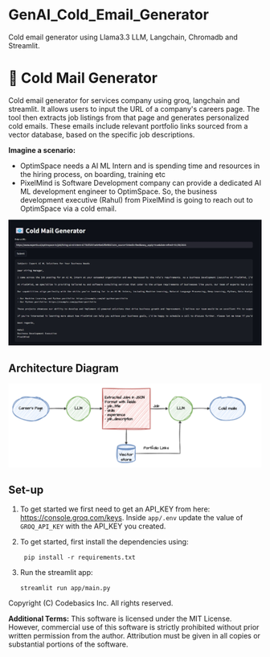 # GenAI_Cold_Email_Generator
 Cold email generator using Llama3.3 LLM, Langchain, Chromadb and Streamlit.

 # 📧 Cold Mail Generator
Cold email generator for services company using groq, langchain and streamlit. It allows users to input the URL of a company's careers page. The tool then extracts job listings from that page and generates personalized cold emails. These emails include relevant portfolio links sourced from a vector database, based on the specific job descriptions. 

**Imagine a scenario:**

- OptimSpace needs a AI ML Intern and is spending time and resources in the hiring process, on boarding, training etc
- PixelMind is Software Development company can provide a dedicated AI ML development engineer to OptimSpace. So, the business development executive (Rahul) from PixelMind is going to reach out to OptimSpace via a cold email.

![img.png](img/img.jpeg)

## Architecture Diagram
![img.png](img/architecture.png)

## Set-up
1. To get started we first need to get an API_KEY from here: https://console.groq.com/keys. Inside `app/.env` update the value of `GROQ_API_KEY` with the API_KEY you created. 


2. To get started, first install the dependencies using:
    ```commandline
     pip install -r requirements.txt
    ```
   
3. Run the streamlit app:
   ```commandline
   streamlit run app/main.py
   ```
   

Copyright (C) Codebasics Inc. All rights reserved.

**Additional Terms:**
This software is licensed under the MIT License. However, commercial use of this software is strictly prohibited without prior written permission from the author. Attribution must be given in all copies or substantial portions of the software.
